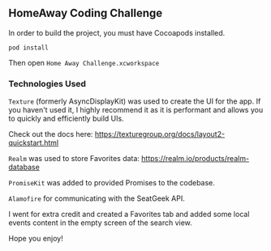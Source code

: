 ## HomeAway Coding Challenge

In order to build the project, you must have Cocoapods installed.

`pod install`

Then open `Home Away Challenge.xcworkspace`

### Technologies Used

`Texture` (formerly AsyncDisplayKit) was used to create the UI for the app. If you haven't used it, I highly recommend it as it is performant and allows you to quickly and efficiently build UIs.

Check out the docs here: https://texturegroup.org/docs/layout2-quickstart.html

`Realm` was used to store Favorites data: https://realm.io/products/realm-database

`PromiseKit` was added to provided Promises to the codebase.

`Alamofire` for communicating with the SeatGeek API.

I went for extra credit and created a Favorites tab and added some local events content in the empty screen of the search view.

Hope you enjoy!
